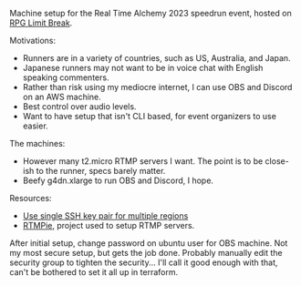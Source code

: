 Machine setup for the Real Time Alchemy 2023 speedrun event, hosted on [RPG Limit Break](https://www.twitch.tv/rpglimitbreak).

Motivations:
* Runners are in a variety of countries, such as US, Australia, and Japan.
* Japanese runners may not want to be in voice chat with English speaking commenters.
* Rather than risk using my mediocre internet, I can use OBS and Discord on an AWS machine.
* Best control over audio levels.
* Want to have setup that isn't CLI based, for event organizers to use easier.

The machines:
* However many t2.micro RTMP servers I want. The point is to be close-ish to the runner, specs barely matter.
* Beefy g4dn.xlarge to run OBS and Discord, I hope.

Resources:
* [Use single SSH key pair for multiple regions](https://repost.aws/knowledge-center/ec2-ssh-key-pair-regions)
* [RTMPie](https://github.com/ngrie/rtmpie), project used to setup RTMP servers.

After initial setup, change password on ubuntu user for OBS machine. Not my most secure setup, but gets the job done. Probably manually edit the security group to tighten the security... I'll call it good enough with that, can't be bothered to set it all up in terraform.